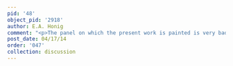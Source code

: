 ```yaml
---
pid: '48'
object_pid: '2918'
author: E.A. Honig
comment: "<p>The panel on which the present work is painted is very badly warped.</p>\n"
post_date: 04/17/14
order: '047'
collection: discussion
---
```


